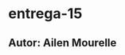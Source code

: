 [](https://github.com/ailoxx/entrega-15/blob/master/img/spsi%20logo%20final.png)

# entrega-15
## Autor: Ailen Mourelle


